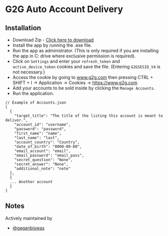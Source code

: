 # G2G Auto Account Delivery

## Installation

- Download Zip - [Click here to download](https://github.com/gaganbiswas/G2G-Auto-Account-Delivery-Bot/archive/refs/heads/main.zip)
- Install the app by running the .exe file.
- Run the app as administrator. (This is only required if you are installing the app in C: drive where exclusive permission is required).
- Click on `Settings` and enter your `refresh_token` and `active_device_token` cookies and save the file. (Entering `G2GSESID_V4` is not necessary.)
- Access the cookie by going to www.g2g.com then pressing CTRL + SHIFT + I -> Application -> Cookies -> https://www.g2g.com
- Add your accounts to be sold inside by clicking the `Manage Accounts`.
- Run the application.

```
// Example of Accounts.json
[
  {
    "target_title": "The title of the listing this account is meant to deliver.",
    "account_id": "username",
    "password": "password",
    "first_name": "name",
    "last_name": "last",
    "account_country": "Country",
    "date_of_birth": "0000-00-00",
    "email_account": "email",
    "email_password": "email_pass",
    "secret_question": "None",
    "secret_answer": "None",
    "additional_note": "note"
  },
  {
  ... Another account
  }
]
```

## Notes
Actively maintained by
- [@gaganbiswas](https://github.com/gaganbiswas)
